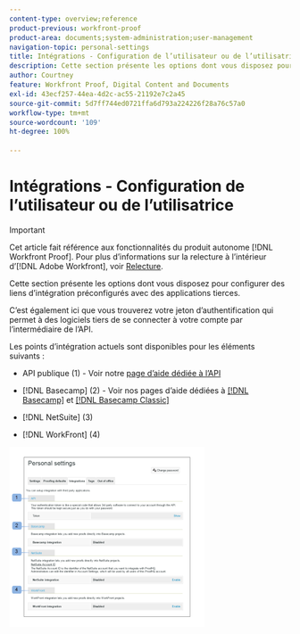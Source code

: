 ```yaml
---
content-type: overview;reference
product-previous: workfront-proof
product-area: documents;system-administration;user-management
navigation-topic: personal-settings
title: Intégrations - Configuration de l’utilisateur ou de l’utilisatrice
description: Cette section présente les options dont vous disposez pour configurer des liens d’intégration préconfigurés avec des applications tierces.
author: Courtney
feature: Workfront Proof, Digital Content and Documents
exl-id: 43ecf257-44ea-4d2c-ac55-21192e7c2a45
source-git-commit: 5d7ff744ed0721ffa6d793a224226f28a76c57a0
workflow-type: tm+mt
source-wordcount: '109'
ht-degree: 100%

---
```


# Intégrations - Configuration de l’utilisateur ou de l’utilisatrice

>[!IMPORTANT]
>
>Cet article fait référence aux fonctionnalités du produit autonome [!DNL Workfront Proof]. Pour plus d’informations sur la relecture à l’intérieur d’[!DNL Adobe Workfront], voir [Relecture](../../../review-and-approve-work/proofing/proofing.md).

Cette section présente les options dont vous disposez pour configurer des liens d’intégration préconfigurés avec des applications tierces.

C’est également ici que vous trouverez votre jeton d’authentification qui permet à des logiciels tiers de se connecter à votre compte par l’intermédiaire de l’API.

Les points d’intégration actuels sont disponibles pour les éléments suivants :

* API publique (1) - Voir notre [page d’aide dédiée à l’API](https://api.proofhq.com/)
* [!DNL Basecamp] (2) - Voir nos pages d’aide dédiées à [[!DNL Basecamp]](https://support.workfront.com/hc/en-us/sections/115000911927-Basecamp) et [[!DNL Basecamp Classic]](https://support.workfront.com/hc/en-us/categories/115000588707-Basecamp-Classic)

* [!DNL NetSuite] (3)
* [!DNL WorkFront] (4)

![Integrations_tab_-_Personal_Settings.png](assets/integrations-tab---personal-settings-350x323.png)
